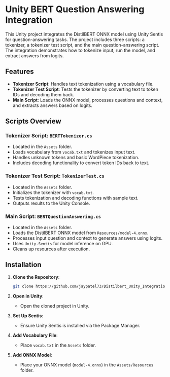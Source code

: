 # Unity BERT Question Answering Integration

This Unity project integrates the DistilBERT ONNX model using Unity Sentis for question-answering tasks. The project includes three scripts: a tokenizer, a tokenizer test script, and the main question-answering script. The integration demonstrates how to tokenize input, run the model, and extract answers from logits.

## Features

- **Tokenizer Script**: Handles text tokenization using a vocabulary file.
- **Tokenizer Test Script**: Tests the tokenizer by converting text to token IDs and decoding them back.
- **Main Script**: Loads the ONNX model, processes questions and context, and extracts answers based on logits.

## Scripts Overview

### Tokenizer Script: `BERTTokenizer.cs`

- Located in the `Assets` folder.
- Loads vocabulary from `vocab.txt` and tokenizes input text.
- Handles unknown tokens and basic WordPiece tokenization.
- Includes decoding functionality to convert token IDs back to text.

### Tokenizer Test Script: `TokenizerTest.cs`

- Located in the `Assets` folder.
- Initializes the tokenizer with `vocab.txt`.
- Tests tokenization and decoding functions with sample text.
- Outputs results to the Unity Console.

### Main Script: `BERTQuestionAnswering.cs`

- Located in the `Assets` folder.
- Loads the DistilBERT ONNX model from `Resources/model-4.onnx`.
- Processes input question and context to generate answers using logits.
- Uses `Unity.Sentis` for model inference on GPU.
- Cleans up resources after execution.

## Installation

1. **Clone the Repository**:

   ```bash
   git clone https://github.com/jaypatel73/Distilbert_Unity_Integration.git

2. **Open in Unity**:

   - Open the cloned project in Unity.

3. **Set Up Sentis**:

   - Ensure Unity Sentis is installed via the Package Manager.

4. **Add Vocabulary File**:

   - Place `vocab.txt` in the `Assets` folder.

5. **Add ONNX Model**:

   - Place your ONNX model (`model-4.onnx`) in the `Assets/Resources` folder.

